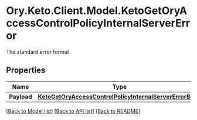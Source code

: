 # Ory.Keto.Client.Model.KetoGetOryAccessControlPolicyInternalServerError
The standard error format
## Properties

Name | Type | Description | Notes
------------ | ------------- | ------------- | -------------
**Payload** | [**KetoGetOryAccessControlPolicyInternalServerErrorBody**](KetoGetOryAccessControlPolicyInternalServerErrorBody.md) |  | [optional] 

[[Back to Model list]](../README.md#documentation-for-models) [[Back to API list]](../README.md#documentation-for-api-endpoints) [[Back to README]](../README.md)

